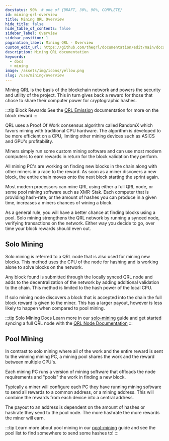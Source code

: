 ```yaml
---
docstatus: 90%  # one of {DRAFT, 30%, 90%, COMPLETE}
id: mining-qrl-overview
title: Mining QRL Overview
hide_title: false
hide_table_of_contents: false
sidebar_label: Overview
sidebar_position: 1
pagination_label: Mining QRL - Overview
custom_edit_url: https://github.com/theqrl/documentation/edit/main/docs/Mining/mining-qrl.md
description: Mining QRL documentation
keywords:
  - docs
  - mining
image: /assets/img/icons/yellow.png
slug: /use/mining/overview
---
```


Mining QRL is the basis of the blockchain network and powers the security and utility of the project. This in turn gives back a reward for those that chose to share their computer power for cryptographic hashes.

:::tip Block Rewards
See the [QRL Emission](/build/fundamentals/qrl-emission) documentation for more on the block reward
:::

QRL uses a Proof Of Work consensus algorithm called RandomX which favors mining with traditional CPU hardware. The algorithm is developed to be more efficient on a CPU, limiting other mining devices such as ASICS and GPU's profitability.

Miners simply run some custom mining software and can use most modern computers to earn rewards in return for the block validation they perform.

All mining PC's are working on finding new blocks in the chain along with other miners in a race to the reward. As soon as a miner discovers a new block, the entire chain moves onto the next block starting the sprint again.

Most modern processors can mine QRL using either a full QRL node, or some pool mining software such as XMR-Stak. Each computer that is providing hash-rate, or the amount of hashes you can produce in a given time, increases a miners chances of wining a block.

As a general rule, you will have a better chance at finding blocks using a pool. Solo mining strengthens the QRL network by running a synced node, verifying transactions on the network.  Either way you decide to go, over time your block rewards should even out.



## Solo Mining

Solo mining is referred to a QRL node that is also used for mining new blocks. This method uses the CPU of the node for hashing and is working alone to solve blocks on the network. 

Any block found is submitted through the locally synced QRL node and adds to the decentralization of the network by adding additional validation to the chain. This method is limited to the hash power of the local CPU.

If solo mining node discovers a block that is accepted into the chain the full block reward is given to the miner. This has a larger payout, however is less likely to happen when compared to pool mining.

:::tip Solo Mining Docs
Learn more in our [solo-mining](/use/mining/solo-mining) guide and get started syncing a full QRL node with the [QRL Node Documentation](/use/node/overview)
:::

## Pool Mining

In contrast to solo mining where all of the work and the entire reward is sent to the winning mining PC, a mining pool shares the work and the reward between multiple CPU's.

Each mining PC runs a version of mining software that offloads the node requirements and "pools" the work in finding a new block.

Typically a miner will configure each PC they have running mining software to send all rewards to a common address, or a mining address. This will combine the rewards from each device into a central address.

The payout to an address is dependent on the amount of hashes or hashrate they send to the pool node. The more hashrate the more rewards the miner will earn.

:::tip
Learn more about pool mining in our [pool-mining](/use/mining/pool-mining) guide and see the pool list to find somewhere to send some hashes to!
:::
